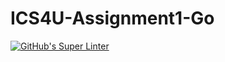 # ICS4U-Assignment1-Go
[![GitHub's Super Linter](https://github.com/Marlon-Poddalgoda/ICS4U-Unit1-06-Go/workflows/GitHub's%20Super%20Linter/badge.svg)](https://github.com/Marlon-Poddalgoda/ICS4U-Unit1-06-Go/actions)
